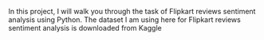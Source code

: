  In this project, I will walk you through the task of Flipkart reviews sentiment analysis using Python.
The dataset I am using here for Flipkart reviews sentiment analysis is downloaded from Kaggle
